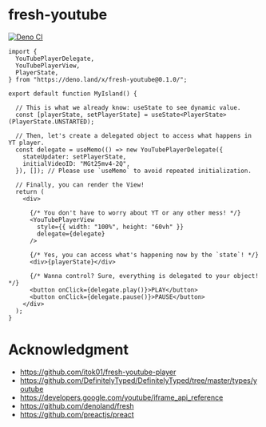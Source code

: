 # fresh-youtube

[![Deno CI](https://github.com/otiai10/fresh-youtube/actions/workflows/deno-ci.yml/badge.svg)](https://github.com/otiai10/fresh-youtube/actions/workflows/deno-ci.yml)

```tsx
import {
  YouTubePlayerDelegate,
  YouTubePlayerView,
  PlayerState,
} from "https://deno.land/x/fresh-youtube@0.1.0/";

export default function MyIsland() {

  // This is what we already know: useState to see dynamic value.
  const [playerState, setPlayerState] = useState<PlayerState>(PlayerState.UNSTARTED);

  // Then, let's create a delegated object to access what happens in YT player.
  const delegate = useMemo(() => new YouTubePlayerDelegate({
    stateUpdater: setPlayerState,
    initialVideoID: "MGt25mv4-2Q",
  }), []); // Please use `useMemo` to avoid repeated initialization.

  // Finally, you can render the View!
  return (
    <div>

      {/* You don't have to worry about YT or any other mess! */}
      <YouTubePlayerView
        style={{ width: "100%", height: "60vh" }}
        delegate={delegate}
      />

      {/* Yes, you can access what's happening now by the `state`! */}
      <div>{playerState}</div>

      {/* Wanna control? Sure, everything is delegated to your object! */}
      <button onClick={delegate.play()}>PLAY</button>
      <button onClick={delegate.pause()}>PAUSE</button>
    </div>
  );
}
```

# Acknowledgment

- https://github.com/itok01/fresh-youtube-player
- https://github.com/DefinitelyTyped/DefinitelyTyped/tree/master/types/youtube
- https://developers.google.com/youtube/iframe_api_reference
- https://github.com/denoland/fresh
- https://github.com/preactjs/preact
